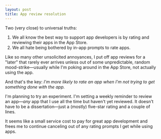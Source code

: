 ```yaml
---
layout: post
title: App review resolution
---
```


Two (very close) to universal truths:

1. We all know the best way to support app developers is by rating and reviewing their apps in the App Store. 
2. We all hate being bothered by in-app prompts to rate apps. 

Like so many other unsolicited annoyances, I put off app reviews for a "later" that rarely ever arrives unless out of some unpredictable, random mood-strike—usually while I'm poking around in the App Store, not actually using the app. 

And that's the key: *I'm more likely to rate an app when I'm not trying to get something done with the app.*

I'm planning to try an experiment. I'm setting a weekly reminder to review an app—*any* app that I use all the time but haven't yet reviewed. It doesn't have to be a dissertation—just a (mostly) five-star rating and a couple of lines. 

It seems like a small service cost to pay for great app development and frees me to continue canceling out of any rating prompts I get while using apps. 
